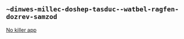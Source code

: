 ## `~dinwes-millec-doshep-tasduc--watbel-ragfen-dozrev-samzod`
[No killer app](http://urbitetorbi.org/urbit/philosophy/2017/09/10/no-killer-app.html)